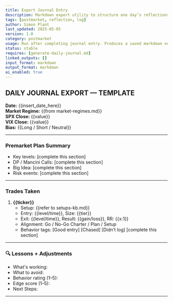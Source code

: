 ```yaml
---
title: Export Journal Entry  
description: Markdown export utility to structure one day’s reflections, trades, and flags for logbook use  
tags: [postmarket, reflection, log]  
author: Simon Plant  
last_updated: 2025-05-05  
version: 1.0  
category: postmarket  
usage: Run after completing journal entry. Produces a saved markdown version for logbook/archive. Consumes daily journal notes and optionally merges with template formatting.  
status: stable  
requires: [generate-daily-journal.md]  
linked_outputs: []  
input_format: markdown  
output_format: markdown  
ai_enabled: true  
---
```


## DAILY JOURNAL EXPORT — TEMPLATE

**Date:** {{insert_date_here}}  
**Market Regime:** {{from market-regimes.md}}  
**SPX Close:** {{value}}  
**VIX Close:** {{value}}  
**Bias:** {{Long / Short / Neutral}}

---

### Premarket Plan Summary
- Key levels: [complete this section]
- DP / Mancini Calls: [complete this section]
- Big Idea: [complete this section]
- Risk events: [complete this section]

---

### Trades Taken
1. **{{ticker}}**
   - Setup: {{refer to setups-kb.md}}
   - Entry: {{level/time}}, Size: {{tier}}
   - Exit: {{level/time}}, Result: {{gain/loss}}, RR: {{x:1}}
   - Alignment: Go / No-Go Charter / Plan / Setup
   - Behavior tags: [Good entry] [Chased] [Didn’t log] [complete this section]

---

### 🔍 Lessons + Adjustments
- What's working:
- What to avoid:
- Behavior rating (1–5): 
- Edge score (1–5): 
- Next Steps:
---